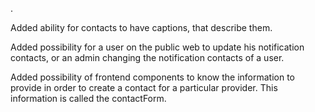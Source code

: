 .

Added ability for contacts to have captions, that describe them.

Added possibility for a user on the public web to update his notification contacts, or an admin changing the notification contacts of a user.

Added possibility of frontend components to know the information to provide in order to create a contact for a particular provider. This information is called the contactForm.